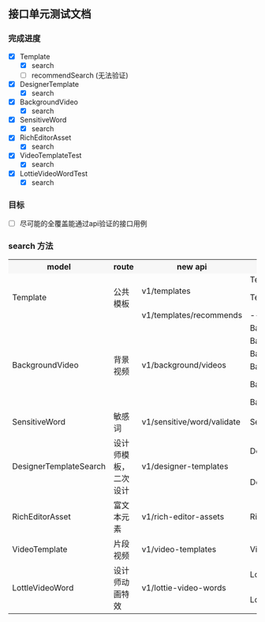 ## 接口单元测试文档

### 完成进度

- [x] Template
  - [x] search
  - [ ] recommendSearch (无法验证)
- [x] DesignerTemplate
  - [x] search
- [x] BackgroundVideo
  - [x] search
- [x] SensitiveWord
  - [x] search
- [x] RichEditorAsset
  - [x] search
- [x] VideoTemplateTest
  - [x] search
- [x] LottieVideoWordTest
  - [x] search
### 目标
- [ ] 尽可能的全覆盖能通过api验证的接口用例

### search 方法

<table>
    <tr>
        <th style="background-color: #f7f7f7;">model</th> 
        <th style="background-color: #f7f7f7;">route</th> 
        <th style="background-color: #f7f7f7;">new api</th> 
        <th style="background-color: #f7f7f7;">unit test method</th> 
        <th style="background-color: #f7f7f7;">old api</th> 
   </tr>
    <tr>
        <td rowspan="3">Template</td>
        <td rowspan="3">公共模板</td>
        <td rowspan="2">v1/templates</td>
        <td>TemplateTest@testSearch</td>
        <td>[@testSearch] /apiv2/get-ppt-template-list?sort_type=bytime</td>
    </tr>
    <tr>
      <td>TemplateTest@testSearchCarryKeyword</td>
      <td>[@testSearchCarryKeyword]  /api/get-template-list?w=%E4%BD%A0%E5%A5%BD&p=1&kid_1=0&kid_2=0&ratioId=0&tag1=0&tag2=0&tag3=0&sort_type=&is_zb=0&class_id=10_30_0&width=1242&height=2208</td>
    </tr>
    <tr>
      <td>v1/templates/recommends</td>
      <td>--</td>
      <td>--</td>
    </tr>
    <tr>
      <td rowspan="6">BackgroundVideo</td>
      <td rowspan="6">背景视频</td>
      <td rowspan="6">v1/background/videos</td>
      <td>BackgroundVideoTest@testSearch</td>
      <td>[@testSearch] /h5-api/bg-video-search</td>
    </tr>
    <tr>
      <td>BackgroundVideo@testVideoSearch</td>
      <td>[@testVideoSearch] /video/bg-video-search</td>
    </tr>
    <tr>
      <td>BackgroundVideo@testVideoSearchCarryKeyword</td>
      <td>[@testVideoSearchCarryKeyword] /video/bg-video-search?keyword=%E6%8F%92%E7%94%BB&class_id=0&page=1&ratio=1&pageSize=30</td>
    </tr>
    <tr>
      <td>BackgroundVideo@testVideoSearchCarryKeywordBusiness</td>
      <td>[@testVideoSearchCarryKeywordBusiness] /video/bg-video-search?keyword=%E6%8F%92%E7%94%BB&class_id=0&page=1&ratio=1&pageSize=30</td>
    </tr>
    <tr>
      <td>BackgroundVideo@testVideoSearchCarryKeywordInvitation</td>
      <td>[@testVideoSearchCarryKeywordInvitation] /video/bg-video-search?keyword=%E9%82%80%E8%AF%B7%E5%87%BD&class_id=0&page=3&ratio=2&pageSize=30</td>
    </tr>
    <tr>
      <td>BackgroundVideo@testVideoSearchPageOfNine</td>
      <td>[@testVideoSearchPageOfNine] /video/bg-video-search?keyword=&class_id=&page=1&ratio=2&pageSize=9</td>
    </tr>
    <tr>
      <td>SensitiveWord</td>
      <td>敏感词</td>
      <td>v1/sensitive/word/validate</td>
      <td>SensitiveWordTest@testVideoSearch</td>
      <td>[@testVideoSearch] /video/bg-video-search</td>
    </tr>
    <tr>
      <td rowspan="2">DesignerTemplateSearch</td>
      <td rowspan="2">设计师模板，二次设计</td>
      <td rowspan="2">v1/designer-templates</td>
      <td>DesignerTemplateSearchTest@testSearch</td>
      <td>[@testSearch] /api/get-template-list?w=&p=1&kid_1=1&kid_2=19&ratioId=-1&tag1=0&tag2=0&tag3=0&sort_type=&is_zb=0&class_id=&width=200&height=200&es_type=1</td>
    </tr>
    <tr>
      <td>DesignerTemplateSearchTest@testSearchCarryKeyword</td>
      <td>[@testSearchCarryKeyword] /api/get-template-list?w=%E4%B8%BB%E5%9B%BE&p=1&kid_1=156&kid_2=301&ratioId=-1&tag1=0&tag2=0&tag3=0&sort_type=&is_zb=0&class_id=0&es_type=3</td>
    </tr>
    <tr>
      <td>RichEditorAsset</td>
      <td>富文本元素</td>
      <td>v1/rich-editor-assets</td>
      <td>RichEditorAsset@testSearch</td>
      <td>[@testSearch] /rt-api/rt-asset-search</td>
    </tr>
    <tr>
      <td>VideoTemplate</td>
      <td>片段视频</td>
      <td>v1/video-templates</td>
      <td>VideoTemplateTest@testSearch</td>
      <td>[@testSearch] /api-video/get-excerpt-list</td>
    </tr>
    <tr>
      <td rowspan="2">LottleVideoWord</td>
      <td rowspan="2">设计师动画特效</td>
      <td rowspan="2">v1/lottie-video-words</td>
      <td>LottleVideoWord@testSearch</td>
      <td>[@testSearch] /api-video/get-excerpt-list</td>
    </tr>
    <tr>
      <td>LottleVideoWord@testSearchCarryKeyword</td>
      <td>[@testSearchCarryKeyword] /video/lottie-word-search?keyword=风景</td>
    </tr>
</table>
